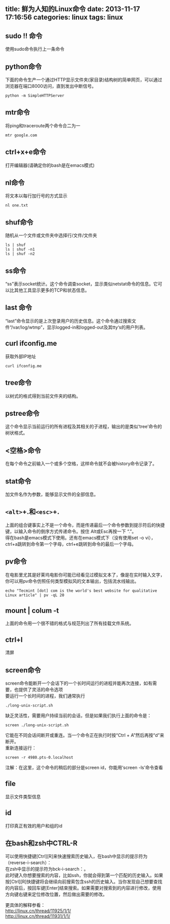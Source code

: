 title: 鲜为人知的Linux命令
date: 2013-11-17 17:16:56
categories: linux 
tags: linux
---
## sudo !! 命令  
使用sudo命令执行上一条命令

## python命令  
下面的命令生产一个通过HTTP显示文件夹(家目录)结构树的简单网页，可以通过浏览器在端口8000访问，直到发出中断信号。  
```shell
python -m SimpleHTTPServer
```
<!-- more -->
## mtr命令  
将ping和traceroute两个命令合二为一
```shell
mtr google.com
```

## ctrl+x+e命令  
打开编辑器(请确定你的bash是在emacs模式)

## nl命令  
将文本以每行加行号的方式显示
```shell
nl one.txt
```

## shuf命令  
随机从一个文件或文件夹中选择行/文件/文件夹
```shell
ls | shuf
ls | shuf -n1
ls | shuf -n2
```

## ss命令  
“ss”表示socket统计。这个命令调查socket，显示类似netstat命令的信息。它可以比其他工具显示更多的TCP和状态信息。

## last 命令  
“last”命令显示的是上次登录用户的历史信息。这个命令通过搜索文件“/var/log/wtmp”，显示logged-in和logged-out及其tty‘s的用户列表。

## curl ifconfig.me  
获取外部IP地址
```shell
curl ifconfig.me
```

## tree命令  
以树式的格式得到当前文件夹的结构。

## pstree命令  
这个命令显示当前运行的所有进程及其相关的子进程，输出的是类似‘tree’命令的树状格式。

## <空格>命令  
在每个命令之前输入一个或多个空格，这样命令就不会被history命令记录了。

## stat命令  
加文件名作为参数，能够显示文件的全部信息。

## `<alt>`+.和`<esc>`+.  
上面的组合键事实上不是一个命令，而是传递最后一个命令参数到提示符后的快捷键，以输入命令的倒序方式传递命令。按住 Alt或Esc再按一下 “.”。  
得在bash是emacs模式下使用。还有在emacs模式下（没有使用set -o vi），ctrl+a跳转到命令第一个字母，ctrl+e跳转到命令的最后一个字母。

## pv命令  
在电影里尤其是好莱坞电影你可能已经看见过模拟文本了，像是在实时输入文字，你可以用pv命令仿照任何类型模拟风的文本输出，包括流水线输出。
```shell
echo "Tecmint [dot] com is the world's best website for qualitative Linux article" | pv -qL 20
```

## mount | colum -t  
上面的命令用一个很不错的格式与规范列出了所有挂载文件系统。

## ctrl+l  
清屏

## screen命令  
screen命令能断开一个会话下的一个长时间运行的进程并能再次连接，如有需要，也提供了灵活的命令选项  
要运行一个长时间的进程，我们通常执行  
```shell
./long-unix-script.sh
```
缺乏灵活性，需要用户持续当前的会话，但是如果我们执行上面的命令是：
```shell
screen ./long-unix-script.sh
```
它能在不同会话间断开或重连。当一个命令正在执行时按“Ctrl + A”然后再按“d”来断开。  
重新连接运行：  
```shell
screen -r 4980.pts-0.localhost
```
注解：在这里，这个命令的稍后的部分是screen id，你能用‘screen -ls’命令查看  

## file  
显示文件类型信息

## id  
打印真正有效的用户和组的id

## 在bash和zsh中CTRL-R  
可以使用快捷键[Ctrl][R]来快速搜索历史输入，在bash中显示的提示符为（reverse-i-search）：  
在zsh中显示的提示符为bck-i-search：。  
此时键入你想要搜索的内容，比如ssh，你就会得到第一个匹配的历史输入。如果按[Ctrl][R]快捷键将会继续向前搜索包含ssh的历史输入。当你发现自己想要查找的内容后，按回车键[Enter]结束搜索。如果需要对搜索到的内容进行修改，使用方向键右键来定位修改位置，然后做出需要的修改。   

更具体的解释参看：  
<http://linux.cn/thread/11925/1/1/>  
<http://linux.cn/thread/11931/1/1/>  

